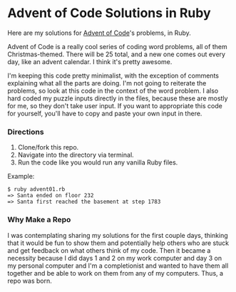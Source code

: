 # Advent of Code Solutions in Ruby

Here are my solutions for [Advent of Code](http://adventofcode.com)'s problems, in Ruby.

Advent of Code is a really cool series of coding word problems, all of them Christmas-themed. There will be 25 total, and a new one comes out every day, like an advent calendar. I think it's pretty awesome.

I'm keeping this code pretty minimalist, with the exception of comments explaining what all the parts are doing. I'm not going to reiterate the problems, so look at this code in the context of the word problem. I also hard coded my puzzle inputs directly in the files, because these are mostly for me, so they don't take user input. If you want to appropriate this code for yourself, you'll have to copy and paste your own input in there.

### Directions

1. Clone/fork this repo.
2. Navigate into the directory via terminal.
3. Run the code like you would run any vanilla Ruby files.

Example:
```
$ ruby advent01.rb
=> Santa ended on floor 232
=> Santa first reached the basement at step 1783
```

### Why Make a Repo

I was contemplating sharing my solutions for the first couple days, thinking that it would be fun to show them and potentially help others who are stuck and get feedback on what others think of my code. Then it became a necessity because I did days 1 and 2 on my work computer and day 3 on my personal computer and I'm a completionist and wanted to have them all together and be able to work on them from any of my computers. Thus, a repo was born.